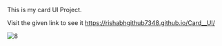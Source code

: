 This is my card UI Project.

Visit the given link to see it  https://rishabhgithub7348.github.io/Card__UI/



![8](https://user-images.githubusercontent.com/75687649/133802044-d0e2905b-6a6d-4d00-abfb-35db4bb2f218.png)
